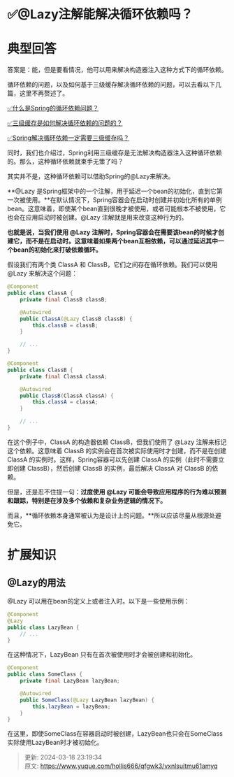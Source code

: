 # ✅@Lazy注解能解决循环依赖吗？

# 典型回答


答案是：能，但是要看情况，他可以用来解决构造器注入这种方式下的循环依赖。



循环依赖的问题，以及如何基于三级缓存解决循环依赖的问题，可以去看以下几篇，这里不再赘述了。



[✅什么是Spring的循环依赖问题？](https://www.yuque.com/hollis666/qfgwk3/xgbtp0)



[✅三级缓存是如何解决循环依赖的问题的？](https://www.yuque.com/hollis666/qfgwk3/ffk7dlcrwk35glpl)



[✅Spring解决循环依赖一定需要三级缓存吗？](https://www.yuque.com/hollis666/qfgwk3/edvhrik3pbw300os)



同时，我们也介绍过，Spring利用三级缓存是无法解决构造器注入这种循环依赖的。那么，这种循环依赖就束手无策了吗？



其实并不是，这种循环依赖可以借助Spring的@Lazy来解决。



**@Lazy 是Spring框架中的一个注解，用于延迟一个bean的初始化，直到它第一次被使用。**在默认情况下，Spring容器会在启动时创建并初始化所有的单例bean。这意味着，即使某个bean直到很晚才被使用，或者可能根本不被使用，它也会在应用启动时被创建。@Lazy 注解就是用来改变这种行为的。



**也就是说，当我们使用 @Lazy 注解时，Spring容器会在需要该bean的时候才创建它，而不是在启动时。这意味着如果两个bean互相依赖，可以通过延迟其中一个bean的初始化来打破依赖循环。**



假设我们有两个类 ClassA 和 ClassB，它们之间存在循环依赖。我们可以使用 @Lazy 来解决这个问题：



```java
@Component
public class ClassA {
    private final ClassB classB;

    @Autowired
    public ClassA(@Lazy ClassB classB) {
        this.classB = classB;
    }

    // ...
}

@Component
public class ClassB {
    private final ClassA classA;

    @Autowired
    public ClassB(ClassA classA) {
        this.classA = classA;
    }

    // ...
}

```



在这个例子中，ClassA 的构造器依赖 ClassB，但我们使用了 @Lazy 注解来标记这个依赖。这意味着 ClassB 的实例会在首次被实际使用时才创建，而不是在创建 ClassA 的实例时。这样，Spring容器可以先创建 ClassA 的实例（此时不需要立即创建 ClassB），然后创建 ClassB 的实例，最后解决 ClassA 对 ClassB 的依赖。





但是，还是忍不住提一句：**过度使用 @Lazy 可能会导致应用程序的行为难以预测和跟踪，特别是在涉及多个依赖和复杂业务逻辑的情况下。**



而且，**循环依赖本身通常被认为是设计上的问题。**所以应该尽量从根源处避免它。



# 扩展知识
## @Lazy的用法


@Lazy 可以用在bean的定义上或者注入时。以下是一些使用示例：



```java
@Component
@Lazy
public class LazyBean {
    // ...
}

```



在这种情况下，LazyBean 只有在首次被使用时才会被创建和初始化。



```java
@Component
public class SomeClass {
    private final LazyBean lazyBean;

    @Autowired
    public SomeClass(@Lazy LazyBean lazyBean) {
        this.lazyBean = lazyBean;
    }
}

```



在这里，即使SomeClass在容器启动时被创建，LazyBean也只会在SomeClass实际使用LazyBean时才被初始化。



> 更新: 2024-03-18 23:19:34  
> 原文: <https://www.yuque.com/hollis666/qfgwk3/vxnlsuitmu61amyq>
